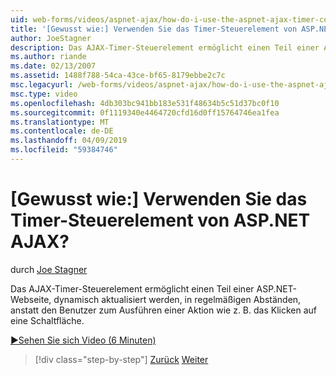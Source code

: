 ```yaml
---
uid: web-forms/videos/aspnet-ajax/how-do-i-use-the-aspnet-ajax-timer-control
title: '[Gewusst wie:] Verwenden Sie das Timer-Steuerelement von ASP.NET AJAX? | Microsoft-Dokumentation'
author: JoeStagner
description: Das AJAX-Timer-Steuerelement ermöglicht einen Teil einer ASP.NET-Webseite in regelmäßigen Abständen, dynamisch aktualisiert werden anstatt der Benutzers zur Ausführung einer ein...
ms.author: riande
ms.date: 02/13/2007
ms.assetid: 1488f788-54ca-43ce-bf65-8179ebbe2c7c
msc.legacyurl: /web-forms/videos/aspnet-ajax/how-do-i-use-the-aspnet-ajax-timer-control
msc.type: video
ms.openlocfilehash: 4db303bc941bb183e531f48634b5c51d37bc0f10
ms.sourcegitcommit: 0f1119340e4464720cfd16d0ff15764746ea1fea
ms.translationtype: MT
ms.contentlocale: de-DE
ms.lasthandoff: 04/09/2019
ms.locfileid: "59384746"
---
```

# <a name="how-do-i-use-the-aspnet-ajax-timer-control"></a>[Gewusst wie:] Verwenden Sie das Timer-Steuerelement von ASP.NET AJAX?

durch [Joe Stagner](https://github.com/JoeStagner)

Das AJAX-Timer-Steuerelement ermöglicht einen Teil einer ASP.NET-Webseite, dynamisch aktualisiert werden, in regelmäßigen Abständen, anstatt den Benutzer zum Ausführen einer Aktion wie z. B. das Klicken auf eine Schaltfläche.

[&#9654;Sehen Sie sich Video (6 Minuten)](https://channel9.msdn.com/Blogs/ASP-NET-Site-Videos/how-do-i-use-the-aspnet-ajax-timer-control)

> [!div class="step-by-step"]
> [Zurück](how-do-i-use-the-aspnet-ajax-roundedcorners-extender.md)
> [Weiter](how-do-i-implement-the-predictive-fetch-pattern-for-ajax.md)
